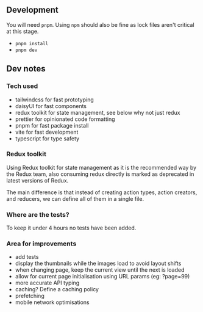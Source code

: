 ## Development

You will need `pnpm`. Using `npm` should also be fine as lock files
aren't critical at this stage.

- `pnpm install`
- `pnpm dev`

## Dev notes

### Tech used

- tailwindcss for fast prototyping
- daisyUI for fast components
- redux toolkit for state management, see below why not just redux
- prettier for opinionated code formatting
- pnpm for fast package install
- vite for fast development
- typescript for type safety

### Redux toolkit

Using Redux toolkit for state management as it is the recommended way by the Redux team, also
consuming redux directly is marked as deprecated in latest versions of Redux.

The main difference is that instead of creating action types, action creators, and reducers, we can define all of them
in a single file.

### Where are the tests?

To keep it under 4 hours no tests have been added.

### Area for improvements

- add tests
- display the thumbnails while the images load to avoid layout shifts
- when changing page, keep the current view until the next is loaded
- allow for current page initialisation using URL params (eg: ?page=99)
- more accurate API typing
- caching? Define a caching policy
- prefetching
- mobile network optimisations
